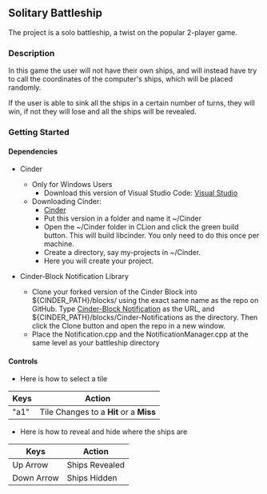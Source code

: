 ## Solitary Battleship
The project is a solo battleship, 
a twist on the popular 2-player game.

### Description
In this game the user will not have their own ships, and will 
instead have try to call the coordinates of the computer's 
ships, which will be placed randomly. 

If the user is able to sink all the ships in a certain number of turns, they will 
win, if not they will lose and all the ships will be revealed.

### Getting Started
#### Dependencies
- Cinder
    - Only for Windows Users
        - Download this version of Visual Studio Code: 
        [Visual Studio](https://my.visualstudio.com/Downloads?q=visual%20studio%202015&wt.mc_id=o%7Emsft%7Evscom%7Eolder-downloads)
    - Downloading Cinder:
        - [Cinder](https://libcinder.org/download)
        - Put this version in a folder and name it ~/Cinder
        - Open the ~/Cinder folder in CLion and click the green build button. 
        This will build libcinder. You only need to do this once per machine.
        - Create a directory, say my-projects in ~/Cinder.
        - Here you will create your project.
        
- Cinder-Block Notification Library
  - Clone your forked version of the Cinder Block into 
  ${CINDER_PATH}/blocks/<name-of-cinder-block-repo> using the 
  exact same name as the repo on GitHub. Type [Cinder-Block Notification](https://github.com/redpaperheart/Cinder-Notifications.git) 
  as the URL, and ${CINDER_PATH}/blocks/Cinder-Notifications as the directory. 
  Then click the Clone button and open the repo in a new window.
  - Place the Notification.cpp and the NotificationManager.cpp at the
  same level as your battleship directory
 
 #### Controls
 
- Here is how to select a tile

 Keys | Action
 ------------ | -------------
 "a1" | Tile Changes to a **Hit** or a **Miss**

- Here is how to reveal and hide where the ships are

 Keys | Action
 ------------ | -------------
 Up Arrow | Ships Revealed
 Down Arrow | Ships Hidden
